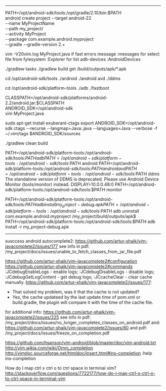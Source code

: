 -----------------------------------------------------------------------------------------------------

PATH=/opt/android-sdk/tools:/opt/gradle/2.10/bin:$PATH \
  android create project --target android-22 \
                         --name MyProjectName \
                         --path my_project/ \
                         --activity MyProject \
                         --package com.example.android.myproject \
                         --gradle --gradle-version 2.+

vim -V20vim.log MyProject.java
if fast errors message
:messages
for select file from fylesystem
:Explorer
for list adb-devices
:AndroidDevices

./gradlew tasks
./gradlew build
get /build/outputs/apk/*.apk

cd /opt/android-sdk/tools
./android
./android avd
./ddms

cd /opt/android-sdk/platform-tools
./adb
./fastboot

CLASSPATH=/opt/android-sdk/platforms/android-2.2/android.jar:$CLASSPATH \
ANDROID_SDK=/opt/android-sdk \
        vim MyProject.java

sudo apt-get install exuberant-ctags
export ANDROID_SDK=/opt/android-sdk
ctags --recurse --langmap=Java:.java --languages=Java --verbose -f ~/.vim/tags $ANDROID_SDK/sources

./gradlew clean build

PATH=/opt/android-sdk/platform-tools:/opt/android-sdk/tools:$PATH adb
PATH=/opt/android-sdk/platform-tools:/opt/android-sdk/tools:$PATH android
PATH=/opt/android-sdk/platform-tools:/opt/android-sdk/tools:$PATH android avd
PATH=/opt/android-sdk/platform-tools:/opt/android-sdk/tools:$PATH ddms
The standalone version of DDMS is deprecated.
Please use Android Device Monitor (tools/monitor) instead.
DISPLAY=10.0.0.48:0 PATH=/opt/android-sdk/platform-tools:/opt/android-sdk/tools:$PATH monitor

PATH=/opt/android-sdk/platform-tools:/opt/android-sdk/tools:$PATH adb install my_project-debug.apk
PATH=/opt/android-sdk/platform-tools:/opt/android-sdk/tools:$PATH adb uninstall com.example.android.myproject
/my_project/build/outputs/apk$ PATH=/opt/android-sdk/platform-tools:/opt/android-sdk/tools:$PATH adb install -r my_project-debug.apk

-----------------------------------------------------------------------------------------------------

susccess android autocomplete2: https://github.com/artur-shaik/vim-javacomplete2/issues/177
see info in pdf: /my_project/docs/issues/unable_to_fetch_classes_from_jar_file.pdf

https://github.com/artur-shaik/vim-javacomplete2#configuration
https://github.com/artur-shaik/vim-javacomplete2#commands
:JCdebugEnableLogs     - enable logs;
  :JCdebugDisableLogs  - disable logs;
:JCdebugGetLogContent  - get debug logs;
:JCcacheClear          - clear cache manually.
https://github.com/artur-shaik/vim-javacomplete2/issues/177:
- That solved my problem, was it that the cache is not updated?
- Yes, the cache updateed by the last update time of pom.xml or build.gradle,
  the plugin will compare it with the time of the cache file.

for additional info: https://github.com/artur-shaik/vim-javacomplete2/issues/225
see info in pdf: /my_project/docs/issues/no_longer_completes_classes_on_android.pdf
and: https://github.com/artur-shaik/vim-javacomplete2/issues/60
and pdf: /my_project/docs/issues/freeze_on_completion.pdf

https://github.com/hsanson/vim-android/blob/master/doc/vim-android.txt
http://vim.wikia.com/wiki/Omni_completion
http://vimdoc.sourceforge.net/htmldoc/insert.html#ins-completion
:help ins-completion

How do I map ctrl x ctrl o to ctrl space in terminal vim?
http://stackoverflow.com/questions/7722177/how-do-i-map-ctrl-x-ctrl-o-to-ctrl-space-in-terminal-vim

-----------------------------------------------------------------------------------------------------
